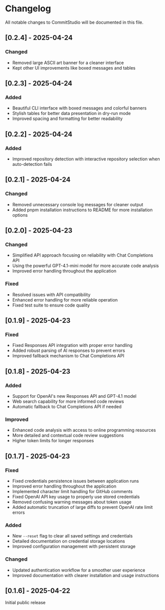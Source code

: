 # Changelog

All notable changes to CommitStudio will be documented in this file.

## [0.2.4] - 2025-04-24

### Changed
- Removed large ASCII art banner for a cleaner interface
- Kept other UI improvements like boxed messages and tables

## [0.2.3] - 2025-04-24

### Added
- Beautiful CLI interface with boxed messages and colorful banners
- Stylish tables for better data presentation in dry-run mode
- Improved spacing and formatting for better readability

## [0.2.2] - 2025-04-24

### Added
- Improved repository detection with interactive repository selection when auto-detection fails

## [0.2.1] - 2025-04-24

### Changed
- Removed unnecessary console log messages for cleaner output
- Added pnpm installation instructions to README for more installation options

## [0.2.0] - 2025-04-23

### Changed
- Simplified API approach focusing on reliability with Chat Completions API
- Using the powerful GPT-4.1-mini model for more accurate code analysis
- Improved error handling throughout the application

### Fixed
- Resolved issues with API compatibility
- Enhanced error handling for more reliable operation
- Fixed test suite to ensure code quality

## [0.1.9] - 2025-04-23

### Fixed
- Fixed Responses API integration with proper error handling
- Added robust parsing of AI responses to prevent errors
- Improved fallback mechanism to Chat Completions API

## [0.1.8] - 2025-04-23

### Added
- Support for OpenAI's new Responses API and GPT-4.1 model
- Web search capability for more informed code reviews
- Automatic fallback to Chat Completions API if needed

### Improved
- Enhanced code analysis with access to online programming resources
- More detailed and contextual code review suggestions
- Higher token limits for longer responses

## [0.1.7] - 2025-04-23

### Fixed
- Fixed credentials persistence issues between application runs
- Improved error handling throughout the application
- Implemented character limit handling for GitHub comments
- Fixed OpenAI API key usage to properly use stored credentials
- Removed confusing warning messages about token usage
- Added automatic truncation of large diffs to prevent OpenAI rate limit errors

### Added
- New `--reset` flag to clear all saved settings and credentials
- Detailed documentation on credential storage locations
- Improved configuration management with persistent storage

### Changed
- Updated authentication workflow for a smoother user experience
- Improved documentation with clearer installation and usage instructions

## [0.1.6] - 2025-04-22

Initial public release 